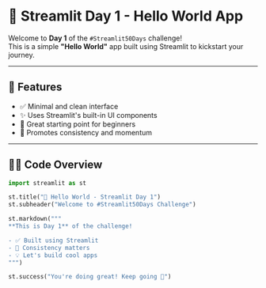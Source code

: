 # 🚀 Streamlit Day 1 - Hello World App

Welcome to **Day 1** of the `#Streamlit50Days` challenge!  
This is a simple **"Hello World"** app built using Streamlit to kickstart your journey.

---

## 📌 Features

- ✅ Minimal and clean interface
- ✨ Uses Streamlit's built-in UI components
- 🎯 Great starting point for beginners
- 📅 Promotes consistency and momentum

---

## 🧑‍💻 Code Overview

```python
import streamlit as st

st.title("🚀 Hello World - Streamlit Day 1")
st.subheader("Welcome to #Streamlit50Days Challenge")

st.markdown("""
**This is Day 1** of the challenge!

- ✅ Built using Streamlit
- 📅 Consistency matters
- 💡 Let's build cool apps
""")

st.success("You're doing great! Keep going 🚀")
